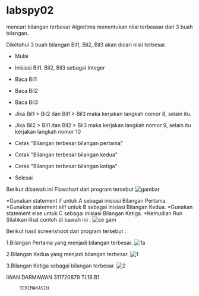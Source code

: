 # labspy02
mencari bilangan terbesar
Algoritma menentukan nilai terbeasar dari 3 buah bilangan.

Diketahui 3 buah bilangan Bil1, Bil2, Bil3 akan dicari nilai terbesar.

- Mulai

- Inisiasi Bil1, Bil2, Bil3 sebagai Integer

- Baca Bil1

- Baca Bil2

- Baca Bil3

- Jika Bil1 > Bil2 dan Bil1 > Bil3 maka kerjakan langkah nomor 8, selain itu.

- Jika Bil2 > Bil1 dan Bil2 > Bil3 maka kerjakan langkah nomor 9, selain itu kerjakan langkah nomor 10

- Cetak "Bilangan terbesar bilangan pertama"

- Cetak "Bilangan terbesar bilangan kedua"

- Cetak "Bilangan terbesar bilangan ketiga"

- Selesai

Berikut dibawah ini Flowchart dari program tersebut
![gambar](https://user-images.githubusercontent.com/46879070/52725853-91ff7e00-2fe4-11e9-82e3-4af26bc8ba0b.png)






*Gunakan statement if untuk A sebagai inisiasi Bilangan Pertama.
*Gunakan statement elif untuk B sebagai inisiasi Bilangan Kedua.
*Gunakan statement else untuk C sebagai inisiasi Bilangan Ketiga.
*Kemudian Run
Silahkan lihat contoh di bawah ini :
![se gam](https://user-images.githubusercontent.com/46879070/52725878-a3e12100-2fe4-11e9-9ce2-9daf788186b0.png)



Berikut hasil screenshoot dari program tersebut :


1.Bilangan Pertama yang menjadi bilangan terbesar. 
![1a](https://user-images.githubusercontent.com/46879070/52725892-a8a5d500-2fe4-11e9-9961-8b517cac66f4.png)




2.Bilangan Kedua yang menjadi bilangan terbesar. 
![1](https://user-images.githubusercontent.com/46879070/52725921-b0fe1000-2fe4-11e9-8e9c-fa1b3934eaf5.png)






3.Bilangan Ketiga sebagai bilangan terbesar.
![2](https://user-images.githubusercontent.com/46879070/52726350-9f693800-2fe5-11e9-9701-f8c37e2b8ff5.png)





IWAN DARMAWAN
311720879
TI.18.B1


         TERIMAKASIH

